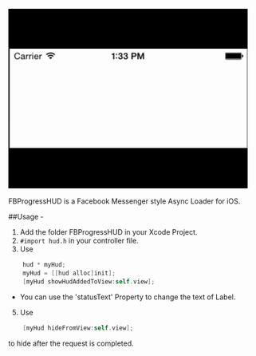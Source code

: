 !["GIF"](https://raw.githubusercontent.com/shubhsin/FBProgressHUD/master/crop.gif)

FBProgressHUD is a Facebook Messenger style Async Loader for iOS.

##Usage - 
1. Add the folder FBProgressHUD in your Xcode Project.
2. `#import hud.h` in your controller file.
3. Use
```objective-c
    hud * myHud;
    myHud = [[hud alloc]init];
    [myHud showHudAddedToView:self.view];
```
* You can use the 'statusText' Property to change the text of Label.
5. Use 
```objective-c
    [myHud hideFromView:self.view];
```
to hide after the request is completed.
